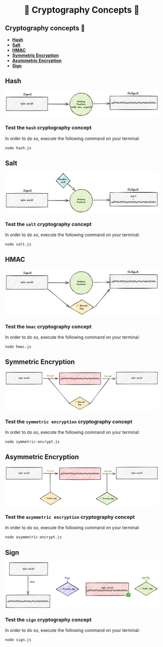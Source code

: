 <h1 align="center">🔐 Cryptography Concepts 🔐</h1>

## Cryptography concepts 🔐

- [**Hash**](#hash)
- [**Salt**](#salt)
- [**HMAC**](#hmac)
- [**Symmetric Encryption**](#symmetric-encryption)
- [**Asymmetric Encryption**](#asymmetric-encryption)
- [**Sign**](#sign)

<div id="hash">
    <h2>Hash</h2>
    <div align="center">
        <img src="./docs/hash.png" alt="Hash image" title="Hash image"/>
    </div>
    
### Test the `hash` cryptography concept

In order to do so, execute the following command on your terminal:
```bash
node hash.js
```
    
</div>

<div id="salt">
    <h2>Salt</h2>
    <div align="center">
        <img src="./docs/salt.png" alt="Salt image" title="Salt image"/>
    </div>

### Test the `salt` cryptography concept

In order to do so, execute the following command on your terminal:
```bash
node salt.js
```

</div>

<div id="hmac">
    <h2>HMAC</h2>
    <div align="center">
        <img src="./docs/hmac.png" alt="HMAC image" title="HMAC image"/>
    </div>

### Test the `hmac` cryptography concept

In order to do so, execute the following command on your terminal:

```bash
node hmac.js
```

</div>

<div id="symmetric-encryption">
    <h2>Symmetric Encryption</h2>
    <div align="center">
        <img src="./docs/symmetric-encrypt.png" alt="Symmetric Encryption image" title="Symmetric Encryption image"/>
    </div>

### Test the `symmetric encryption` cryptography concept

In order to do so, execute the following command on your terminal:

```bash
node symmetric-encrypt.js
```


</div>

<div id="asymmetric-encryption">
    <h2>Asymmetric Encryption</h2>
    <div align="center">
        <img src="./docs/asymmetric-encrypt.png" alt="Asymmetric Encryption image" title="Asymmetric Encryption image"/>
    </div>

### Test the `asymmetric encryption` cryptography concept

In order to do so, execute the following command on your terminal:

```bash
node asymmetric-encrypt.js
```

</div>

<div id="sign">
    <h2>Sign</h2>
    <div align="center">
        <img src="./docs/sign.png" alt="Sign image" title="Sign image"/>
    </div>

### Test the `sign` cryptography concept

In order to do so, execute the following command on your terminal:

```bash
node sign.js
```

</div>
